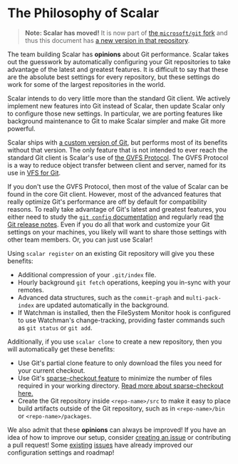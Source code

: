 The Philosophy of Scalar
========================

> **Note: Scalar has moved!** It is now part of [the `microsoft/git` fork][microsoft-git]
> and thus this document has [a new version in that repository][git-philosophy].

[microsoft-git]: https://github.com/microsoft/git
[git-philosophy]: https://github.com/microsoft/git/blob/HEAD/contrib/scalar/docs/philosophy.md

The team building Scalar has **opinions** about Git performance. Scalar
takes out the guesswork by automatically configuring your Git repositories
to take advantage of the latest and greatest features. It is difficult to
say that these are the absolute best settings for every repository, but
these settings do work for some of the largest repositories in the world.

Scalar intends to do very little more than the standard Git client. We
actively implement new features into Git instead of Scalar, then update
Scalar only to configure those new settings. In particular, we are porting
features like background maintenance to Git to make Scalar simpler and
make Git more powerful.

Scalar ships with [a custom version of Git][microsoft-git],
but performs most of its benefits without that version. The only feature
that is not intended to ever reach the standard Git client is Scalar's use
of [the GVFS Protocol][gvfs-protocol].
The GVFS Protocol is a way to reduce object transfer between client and
server, named for its use in [VFS for Git](https://github.com/microsoft/vfsforgit).

If you don't use the GVFS Protocol, then most of the value of Scalar can
be found in the core Git client. However, most of the advanced features
that really optimize Git's performance are off by default for compatibility
reasons. To really take advantage of Git's latest and greatest features,
you either need to study the [`git config` documentation](https://git-scm.com/docs/git-config)
and regularly read [the Git release notes](https://github.com/git/git/tree/master/Documentation/RelNotes).
Even if you do all that work and customize your Git settings on your machines,
you likely will want to share those settings with other team members.
Or, you can just use Scalar!

Using `scalar register` on an existing Git repository will give you these
benefits:

* Additional compression of your `.git/index` file.
* Hourly background `git fetch` operations, keeping you in-sync with your
  remotes.
* Advanced data structures, such as the `commit-graph` and `multi-pack-index`
  are updated automatically in the background.
* If Watchman is installed, then the FileSystem Monitor hook is configured
  to use Watchman's change-tracking, providing faster commands such as
  `git status` or `git add`.

Additionally, if you use `scalar clone` to create a new repository, then
you will automatically get these benefits:

* Use Git's partial clone feature to only download the files you need for
  your current checkout.
* Use Git's [sparse-checkout feature][sparse-checkout] to minimize the
  number of files required in your working directory.
  [Read more about sparse-checkout here.][sparse-checkout-blog] 
* Create the Git repository inside `<repo-name>/src` to make it easy to
  place build artifacts outside of the Git repository, such as in
  `<repo-name>/bin` or `<repo-name>/packages`.

We also admit that these **opinions** can always be improved! If you have
an idea of how to improve our setup, consider [creating an issue](https://github.com/microsoft/scalar/issues/new) or contributing a pull request! Some [existing](https://github.com/microsoft/scalar/issues/382)
[issues](https://github.com/microsoft/scalar/issues/388) have already
improved our configuration settings and roadmap!

[gvfs-protocol]: https://github.com/microsoft/VFSForGit/blob/HEAD/Protocol.md
[microsoft-git]: https://github.com/microsoft/git
[sparse-checkout]: https://git-scm.com/docs/git-sparse-checkout
[sparse-checkout-blog]: https://github.blog/2020-01-17-bring-your-monorepo-down-to-size-with-sparse-checkout/
